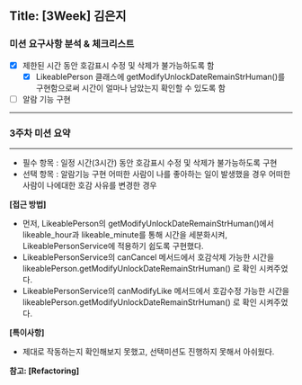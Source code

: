 ## Title: [3Week] 김은지

### 미션 요구사항 분석 & 체크리스트
- [x] 제한된 시간 동안 호감표시 수정 및 삭제가 불가능하도록 함
    - [x] LikeablePerson 클래스에 getModifyUnlockDateRemainStrHuman()를 구현함으로써 시간이 얼마나 남았는지 확인할 수 있도록 함
- [ ] 알람 기능 구현

---

### 3주차 미션 요약

---

- 필수 항목 : 일정 시간(3시간) 동안 호감표시 수정 및 삭제가 불가능하도록 구현
- 선택 항목 : 알람기능 구현
    어떠한 사람이 나를 좋아하는 일이 발생했을 경우
    어떠한 사람이 나에대한 호감 사유를 변경한 경우

**[접근 방법]**

- 먼저, LikeablePerson의 getModifyUnlockDateRemainStrHuman()에서 likeable_hour과 likeable_minute를 통해 시간을 세분화시켜, LikeablePersonService에 적용하기 쉽도록 구현했다.
- LikeablePersonService의 canCancel 메서드에서 호감삭제 가능한 시간을 likeablePerson.getModifyUnlockDateRemainStrHuman() 로 확인 시켜주었다.
- LikeablePersonService의 canModifyLike 메서드에서 호감수정 가능한 시간을 likeablePerson.getModifyUnlockDateRemainStrHuman() 로 확인 시켜주었다.

**[특이사항]**

- 제대로 작동하는지 확인해보지 못했고, 선택미션도 진행하지 못해서 아쉬웠다.

**참고: [Refactoring]**
